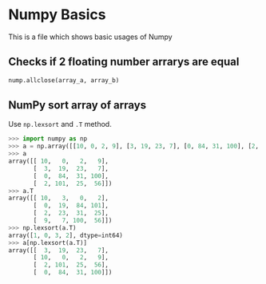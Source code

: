 # Numpy Basics

This is a file which shows basic usages of Numpy

## Checks if 2 floating number arrarys are equal

```python
nump.allclose(array_a, array_b)
```

## NumPy sort array of arrays

Use `np.lexsort` and `.T` method.

```python
>>> import numpy as np
>>> a = np.array([[10, 0, 2, 9], [3, 19, 23, 7], [0, 84, 31, 100], [2, 101, 25, 56]])
>>> a
array([[ 10,   0,   2,   9],
       [  3,  19,  23,   7],
       [  0,  84,  31, 100],
       [  2, 101,  25,  56]])
>>> a.T
array([[ 10,   3,   0,   2],
       [  0,  19,  84, 101],
       [  2,  23,  31,  25],
       [  9,   7, 100,  56]])
>>> np.lexsort(a.T)
array([1, 0, 3, 2], dtype=int64)
>>> a[np.lexsort(a.T)]
array([[  3,  19,  23,   7],
       [ 10,   0,   2,   9],
       [  2, 101,  25,  56],
       [  0,  84,  31, 100]])
```

